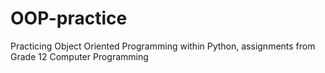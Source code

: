 # OOP-practice
Practicing Object Oriented Programming within Python, assignments from Grade 12 Computer Programming
